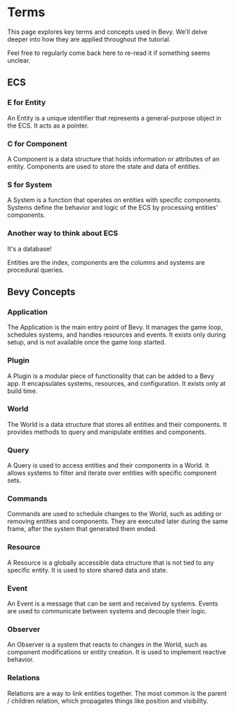 # Terms

This page explores key terms and concepts used in Bevy.
We'll delve deeper into how they are applied throughout the tutorial.

Feel free to regularly come back here to re-read it if something seems unclear.

## ECS

### E for Entity

An Entity is a unique identifier that represents a general-purpose object in the ECS. It acts as a pointer.

### C for Component

A Component is a data structure that holds information or attributes of an entity. Components are used to store the state and data of entities.

### S for System

A System is a function that operates on entities with specific components. Systems define the behavior and logic of the ECS by processing entities' components.

### Another way to think about ECS

It's a database!

Entities are the index, components are the columns and systems are procedural queries.


## Bevy Concepts

### Application

The Application is the main entry point of Bevy. It manages the game loop, schedules systems, and handles resources and events. It exists only during setup, and is not available once the game loop started.

### Plugin

A Plugin is a modular piece of functionality that can be added to a Bevy app. It encapsulates systems, resources, and configuration. It exists only at build time.

### World

The World is a data structure that stores all entities and their components. It provides methods to query and manipulate entities and components.

### Query

A Query is used to access entities and their components in a World. It allows systems to filter and iterate over entities with specific component sets.

### Commands

Commands are used to schedule changes to the World, such as adding or removing entities and components. They are executed later during the same frame, after the system that generated them ended.

### Resource

A Resource is a globally accessible data structure that is not tied to any specific entity. It is used to store shared data and state.

### Event

An Event is a message that can be sent and received by systems. Events are used to communicate between systems and decouple their logic.

### Observer

An Observer is a system that reacts to changes in the World, such as component modifications or entity creation. It is used to implement reactive behavior.

### Relations

Relations are a way to link entities together. The most common is the parent / children relation, which propagates things like position and visibility.
